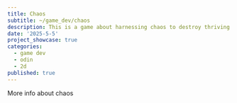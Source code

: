 ```yaml
---
title: Chaos
subtitle: ~/game_dev/chaos
description: This is a game about harnessing chaos to destroy thriving colonies of life. Use chaos to hinder and reverse natural evolution.
date: '2025-5-5'
project_showcase: true
categories:
  - game dev
  - odin
  - 2d
published: true
---
```


More info about chaos